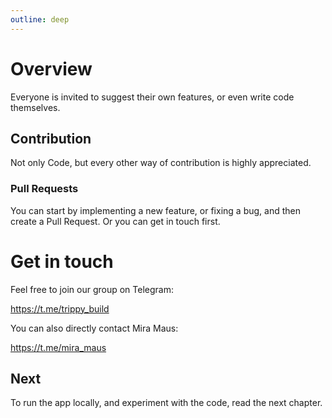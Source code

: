 ```yaml
---
outline: deep
---
```


# Overview

Everyone is invited to suggest their own features, or even write code themselves.

## Contribution

Not only Code, but every other way of contribution is highly appreciated.

### Pull Requests

You can start by implementing a new feature, or fixing a bug, and then create a Pull Request. Or you can get in touch first.

# Get in touch

Feel free to join our group on Telegram:

https://t.me/trippy_build

You can also directly contact Mira Maus:

https://t.me/mira_maus

## Next

To run the app locally, and experiment with the code, read the next chapter.
